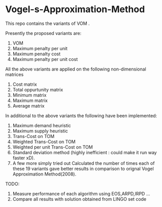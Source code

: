 # Vogel-s-Approximation-Method
This repo contains the variants of VOM .

Presently the proposed variants are: 
1. VOM
2. Maximum penalty per unit
3. Maximum penalty cost 
4. Maximum penalty per unit cost

All the above variants are applied on the following non-dimensional matrices
1. Cost matrix
2. Total oppurtunity matrix
3. Minimum matrix
4. Maximum matrix
5. Average matrix

In additional to the above variants the following have been implemented:
1. Maximum demand heuristic
2. Maximum supply heuristic
3. Trans-Cost on TOM
4. Weighted Trans-Cost on TOM
5. Weighted per unit Trans-Cost on TOM
6. Standard deviation method (highly inefficient : could make it run way faster xD). 
7. A few more simply tried out
Calculated the number of times each of these 19 variants gave better results in comparison to orignal Vogel Approximation Method(2008).


TODO:
1. Measure performance of each algorithm using EOS,ARPD,IRPD ...
2. Compare all results with solution obtained from LINGO set code
